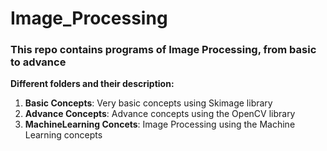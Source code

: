 # Image_Processing

### This repo contains programs of Image Processing, from basic to advance

<b>Different folders and their description: </b>

   1. **Basic Concepts**: Very basic concepts using Skimage library
   2. **Advance Concepts**: Advance concepts using the OpenCV library
   3. **MachineLearning Concets**: Image Processing using the Machine Learning concepts
